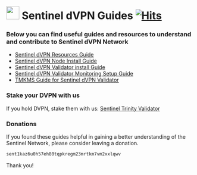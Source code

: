 # <img src="https://user-images.githubusercontent.com/114076168/191721379-88f4b6ca-6463-4458-aab4-73d29d1bc7a0.jpg" width="35" height="35"> Sentinel dVPN Guides [![Hits](https://hits.seeyoufarm.com/api/count/incr/badge.svg?url=https%3A%2F%2Fgithub.com%2Fp4privacy%2Fsentinel_resources&count_bg=%230000ff&title_bg=%23555555&icon=&icon_color=%23E7E7E7&title=hits&edge_flat=false)](https://hits.seeyoufarm.com)

### Below you can find useful guides and resources to understand and contribute to Sentinel dVPN Network

* [Sentinel dVPN Resources Guide](https://trinityprivacy.gitbook.io/sentinel-resources/)
* [Sentinel dVPN Node Install Guide](https://trinityprivacy.gitbook.io/sentinel-dvpn-node-guide/)
* [Sentinel dVPN Validator install Guide](https://trinityprivacy.gitbook.io/sentinel-validator-install-guide/)
* [Sentinel dVPN Validator Monitoring Setup Guide](https://trinityprivacy.gitbook.io/validator-monitoring-setup-guide/)
* [TMKMS Guide for Sentinel dVPN Validator](https://trinityprivacy.gitbook.io/tmkms-guide-for-sentinel-validator/)

### Stake your DVPN with us

If you hold DVPN, stake them with us: [Sentinel Trinity Validator](https://www.mintscan.io/sentinel/validators/sentvaloper1mcwvu4vpvfcnxduzpelehmgga282wtc0xux7se)

### Donations

If you found these guides helpful in gaining a better understanding of the Sentinel Network, please consider leaving a donation.

```diff
sent1kaz6u0h57eh80tqpkregm23mrtkm7vm2xxlqwv
```
Thank you!
